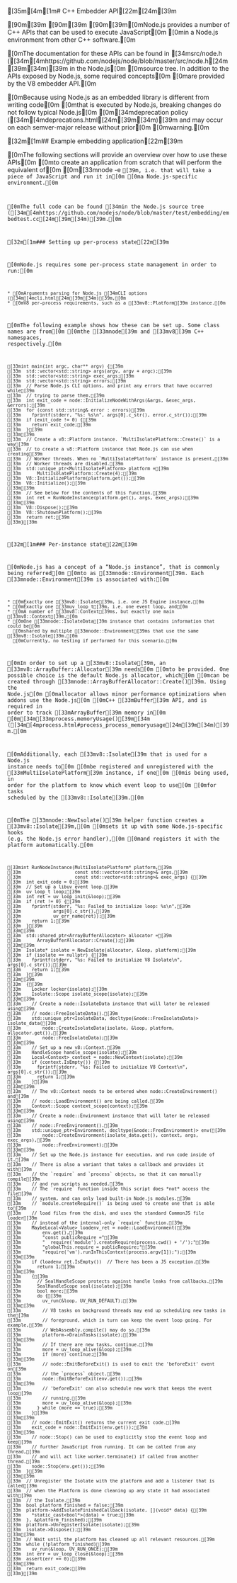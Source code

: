 [35m[4m[1m# C++ Embedder API[22m[24m[39m

[90m<!--introduced_in=REPLACEME-->[39m
[90m[39m
[90m[39m[0mNode.js provides a number of C++ APIs that can be used to execute JavaScript[0m
[0min a Node.js environment from other C++ software.[0m

[0mThe documentation for these APIs can be found in [34msrc/node.h ([34m[4mhttps://github.com/nodejs/node/blob/master/src/node.h[24m[39m[34m)[39m in the Node.js[0m
[0msource tree. In addition to the APIs exposed by Node.js, some required concepts[0m
[0mare provided by the V8 embedder API.[0m

[0mBecause using Node.js as an embedded library is different from writing code[0m
[0mthat is executed by Node.js, breaking changes do not follow typical Node.js[0m
[0m[34mdeprecation policy ([34m[4mdeprecations.html[24m[39m[34m)[39m and may occur on each semver-major release without prior[0m
[0mwarning.[0m

[32m[1m## Example embedding application[22m[39m

[0mThe following sections will provide an overview over how to use these APIs[0m
[0mto create an application from scratch that will perform the equivalent of[0m
[0m[33mnode -e <code>[39m, i.e. that will take a piece of JavaScript and run it in[0m
[0ma Node.js-specific environment.[0m

[0mThe full code can be found [34min the Node.js source tree ([34m[4mhttps://github.com/nodejs/node/blob/master/test/embedding/embedtest.cc[24m[39m[34m)[39m.[0m

[32m[1m### Setting up per-process state[22m[39m

[0mNode.js requires some per-process state management in order to run:[0m

    * [0mArguments parsing for Node.js [34mCLI options ([34m[4mcli.html[24m[39m[34m)[39m,[0m
    * [0mV8 per-process requirements, such as a [33mv8::Platform[39m instance.[0m

[0mThe following example shows how these can be set up. Some class names are from[0m
[0mthe [33mnode[39m and [33mv8[39m C++ namespaces, respectively.[0m

    [33mint main(int argc, char** argv) {[39m
    [33m  std::vector<std::string> args(argv, argv + argc);[39m
    [33m  std::vector<std::string> exec_args;[39m
    [33m  std::vector<std::string> errors;[39m
    [33m  // Parse Node.js CLI options, and print any errors that have occurred while[39m
    [33m  // trying to parse them.[39m
    [33m  int exit_code = node::InitializeNodeWithArgs(&args, &exec_args, &errors);[39m
    [33m  for (const std::string& error : errors)[39m
    [33m    fprintf(stderr, "%s: %s\n", args[0].c_str(), error.c_str());[39m
    [33m  if (exit_code != 0) {[39m
    [33m    return exit_code;[39m
    [33m  }[39m
    [33m[39m
    [33m  // Create a v8::Platform instance. `MultiIsolatePlatform::Create()` is a way[39m
    [33m  // to create a v8::Platform instance that Node.js can use when creating[39m
    [33m  // Worker threads. When no `MultiIsolatePlatform` instance is present,[39m
    [33m  // Worker threads are disabled.[39m
    [33m  std::unique_ptr<MultiIsolatePlatform> platform =[39m
    [33m      MultiIsolatePlatform::Create(4);[39m
    [33m  V8::InitializePlatform(platform.get());[39m
    [33m  V8::Initialize();[39m
    [33m[39m
    [33m  // See below for the contents of this function.[39m
    [33m  int ret = RunNodeInstance(platform.get(), args, exec_args);[39m
    [33m[39m
    [33m  V8::Dispose();[39m
    [33m  V8::ShutdownPlatform();[39m
    [33m  return ret;[39m
    [33m}[39m

[32m[1m### Per-instance state[22m[39m

[0mNode.js has a concept of a “Node.js instance”, that is commonly being referred[0m
[0mto as [33mnode::Environment[39m. Each [33mnode::Environment[39m is associated with:[0m

    * [0mExactly one [33mv8::Isolate[39m, i.e. one JS Engine instance,[0m
    * [0mExactly one [33muv_loop_t[39m, i.e. one event loop, and[0m
    * [0mA number of [33mv8::Context[39ms, but exactly one main [33mv8::Context[39m.[0m
    * [0mOne [33mnode::IsolateData[39m instance that contains information that could be[0m
      [0mshared by multiple [33mnode::Environment[39ms that use the same [33mv8::Isolate[39m.[0m
      [0mCurrently, no testing if performed for this scenario.[0m

[0mIn order to set up a [33mv8::Isolate[39m, an [33mv8::ArrayBuffer::Allocator[39m needs[0m
[0mto be provided. One possible choice is the default Node.js allocator, which[0m
[0mcan be created through [33mnode::ArrayBufferAllocator::Create()[39m. Using the Node.js[0m
[0mallocator allows minor performance optimizations when addons use the Node.js[0m
[0mC++ [33mBuffer[39m API, and is required in order to track [33mArrayBuffer[39m memory in[0m
[0m[34m[33mprocess.memoryUsage()[39m[34m ([34m[4mprocess.html#process_process_memoryusage[24m[39m[34m)[39m.[0m

[0mAdditionally, each [33mv8::Isolate[39m that is used for a Node.js instance needs to[0m
[0mbe registered and unregistered with the [33mMultiIsolatePlatform[39m instance, if one[0m
[0mis being used, in order for the platform to know which event loop to use[0m
[0mfor tasks scheduled by the [33mv8::Isolate[39m.[0m

[0mThe [33mnode::NewIsolate()[39m helper function creates a [33mv8::Isolate[39m,[0m
[0msets it up with some Node.js-specific hooks (e.g. the Node.js error handler),[0m
[0mand registers it with the platform automatically.[0m

    [33mint RunNodeInstance(MultiIsolatePlatform* platform,[39m
    [33m                    const std::vector<std::string>& args,[39m
    [33m                    const std::vector<std::string>& exec_args) {[39m
    [33m  int exit_code = 0;[39m
    [33m  // Set up a libuv event loop.[39m
    [33m  uv_loop_t loop;[39m
    [33m  int ret = uv_loop_init(&loop);[39m
    [33m  if (ret != 0) {[39m
    [33m    fprintf(stderr, "%s: Failed to initialize loop: %s\n",[39m
    [33m            args[0].c_str(),[39m
    [33m            uv_err_name(ret));[39m
    [33m    return 1;[39m
    [33m  }[39m
    [33m[39m
    [33m  std::shared_ptr<ArrayBufferAllocator> allocator =[39m
    [33m      ArrayBufferAllocator::Create();[39m
    [33m[39m
    [33m  Isolate* isolate = NewIsolate(allocator, &loop, platform);[39m
    [33m  if (isolate == nullptr) {[39m
    [33m    fprintf(stderr, "%s: Failed to initialize V8 Isolate\n", args[0].c_str());[39m
    [33m    return 1;[39m
    [33m  }[39m
    [33m[39m
    [33m  {[39m
    [33m    Locker locker(isolate);[39m
    [33m    Isolate::Scope isolate_scope(isolate);[39m
    [33m[39m
    [33m    // Create a node::IsolateData instance that will later be released using[39m
    [33m    // node::FreeIsolateData().[39m
    [33m    std::unique_ptr<IsolateData, decltype(&node::FreeIsolateData)> isolate_data([39m
    [33m        node::CreateIsolateData(isolate, &loop, platform, allocator.get()),[39m
    [33m        node::FreeIsolateData);[39m
    [33m[39m
    [33m    // Set up a new v8::Context.[39m
    [33m    HandleScope handle_scope(isolate);[39m
    [33m    Local<Context> context = node::NewContext(isolate);[39m
    [33m    if (context.IsEmpty()) {[39m
    [33m      fprintf(stderr, "%s: Failed to initialize V8 Context\n", args[0].c_str());[39m
    [33m      return 1;[39m
    [33m    }[39m
    [33m[39m
    [33m    // The v8::Context needs to be entered when node::CreateEnvironment() and[39m
    [33m    // node::LoadEnvironment() are being called.[39m
    [33m    Context::Scope context_scope(context);[39m
    [33m[39m
    [33m    // Create a node::Environment instance that will later be released using[39m
    [33m    // node::FreeEnvironment().[39m
    [33m    std::unique_ptr<Environment, decltype(&node::FreeEnvironment)> env([39m
    [33m        node::CreateEnvironment(isolate_data.get(), context, args, exec_args),[39m
    [33m        node::FreeEnvironment);[39m
    [33m[39m
    [33m    // Set up the Node.js instance for execution, and run code inside of it.[39m
    [33m    // There is also a variant that takes a callback and provides it with[39m
    [33m    // the `require` and `process` objects, so that it can manually compile[39m
    [33m    // and run scripts as needed.[39m
    [33m    // The `require` function inside this script does *not* access the file[39m
    [33m    // system, and can only load built-in Node.js modules.[39m
    [33m    // `module.createRequire()` is being used to create one that is able to[39m
    [33m    // load files from the disk, and uses the standard CommonJS file loader[39m
    [33m    // instead of the internal-only `require` function.[39m
    [33m    MaybeLocal<Value> loadenv_ret = node::LoadEnvironment([39m
    [33m        env.get(),[39m
    [33m        "const publicRequire ="[39m
    [33m        "  require('module').createRequire(process.cwd() + '/');"[39m
    [33m        "globalThis.require = publicRequire;"[39m
    [33m        "require('vm').runInThisContext(process.argv[1]);");[39m
    [33m[39m
    [33m    if (loadenv_ret.IsEmpty())  // There has been a JS exception.[39m
    [33m      return 1;[39m
    [33m[39m
    [33m    {[39m
    [33m      // SealHandleScope protects against handle leaks from callbacks.[39m
    [33m      SealHandleScope seal(isolate);[39m
    [33m      bool more;[39m
    [33m      do {[39m
    [33m        uv_run(&loop, UV_RUN_DEFAULT);[39m
    [33m[39m
    [33m        // V8 tasks on background threads may end up scheduling new tasks in the[39m
    [33m        // foreground, which in turn can keep the event loop going. For example,[39m
    [33m        // WebAssembly.compile() may do so.[39m
    [33m        platform->DrainTasks(isolate);[39m
    [33m[39m
    [33m        // If there are new tasks, continue.[39m
    [33m        more = uv_loop_alive(&loop);[39m
    [33m        if (more) continue;[39m
    [33m[39m
    [33m        // node::EmitBeforeExit() is used to emit the 'beforeExit' event on[39m
    [33m        // the `process` object.[39m
    [33m        node::EmitBeforeExit(env.get());[39m
    [33m[39m
    [33m        // 'beforeExit' can also schedule new work that keeps the event loop[39m
    [33m        // running.[39m
    [33m        more = uv_loop_alive(&loop);[39m
    [33m      } while (more == true);[39m
    [33m    }[39m
    [33m[39m
    [33m    // node::EmitExit() returns the current exit code.[39m
    [33m    exit_code = node::EmitExit(env.get());[39m
    [33m[39m
    [33m    // node::Stop() can be used to explicitly stop the event loop and keep[39m
    [33m    // further JavaScript from running. It can be called from any thread,[39m
    [33m    // and will act like worker.terminate() if called from another thread.[39m
    [33m    node::Stop(env.get());[39m
    [33m  }[39m
    [33m[39m
    [33m  // Unregister the Isolate with the platform and add a listener that is called[39m
    [33m  // when the Platform is done cleaning up any state it had associated with[39m
    [33m  // the Isolate.[39m
    [33m  bool platform_finished = false;[39m
    [33m  platform->AddIsolateFinishedCallback(isolate, [](void* data) {[39m
    [33m    *static_cast<bool*>(data) = true;[39m
    [33m  }, &platform_finished);[39m
    [33m  platform->UnregisterIsolate(isolate);[39m
    [33m  isolate->Dispose();[39m
    [33m[39m
    [33m  // Wait until the platform has cleaned up all relevant resources.[39m
    [33m  while (!platform_finished)[39m
    [33m    uv_run(&loop, UV_RUN_ONCE);[39m
    [33m  int err = uv_loop_close(&loop);[39m
    [33m  assert(err == 0);[39m
    [33m[39m
    [33m  return exit_code;[39m
    [33m}[39m

